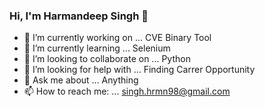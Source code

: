 ### Hi, I'm Harmandeep Singh 👋

- 🔭 I’m currently working on ... CVE Binary Tool
- 🌱 I’m currently learning ... Selenium
- 👯 I’m looking to collaborate on ... Python
- 🤔 I’m looking for help with ... Finding Carrer Opportunity 
- 💬 Ask me about ... Anything
- 📫 How to reach me: ... singh.hrmn98@gmail.com
<!--
- 😄 Pronouns: ... 
- ⚡ Fun fact: ... 
-->
